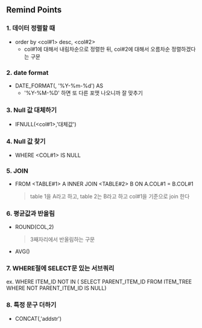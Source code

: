 ## Remind Points 
### 1. 데이터 정렬할 때 
+ order by <col#1> desc, <col#2>
   + col#1에 대해서 내림차순으로 정렬한 뒤, col#2에 대해서 오름차순 정렬하겠다는 구문

### 2. date format 
+ DATE_FORMAT(<col>, '%Y-%m-%d') AS <col>
   + '%Y-%M-%D' 하면 또 다른 포맷 나오니까 잘 맞추기

### 3. Null 값 대체하기 
+ IFNULL(<col#1>,'대체값')

### 4. Null 값 찾기 
+ WHERE <COL#1> IS NULL

### 5. JOIN 
+ FROM <TABLE#1> A
   INNER JOIN <TABLE#2> B ON A.COL#1 = B.COL#1
  > table 1을 A라고 하고, table 2는 B라고 하고 col#1을 기준으로 join 한다

### 6. 평균값과 반올림 
+ ROUND(COL,2)
  > 3째자리에서 반올림하는 구문
+ AVG(<col>)

### 7. WHERE절에 SELECT문 있는 서브쿼리 
ex. WHERE ITEM_ID NOT IN ( SELECT PARENT_ITEM_ID 
                     FROM ITEM_TREE WHERE NOT PARENT_ITEM_ID IS NULL) 

### 8. 특정 문구 더하기 
+ CONCAT(<col>,'addstr')

